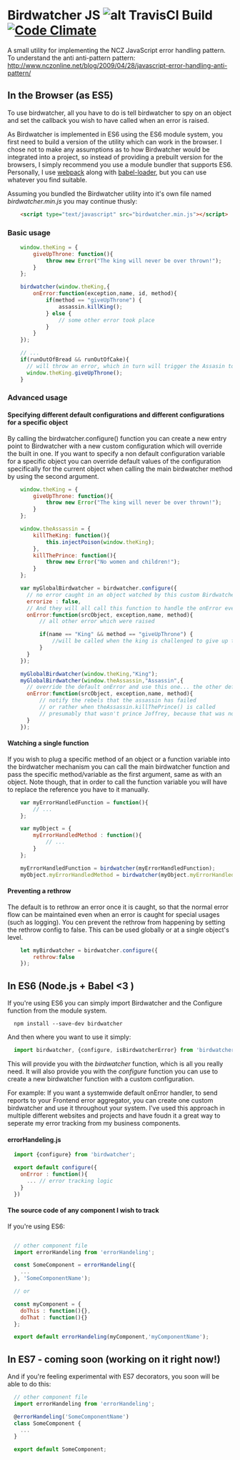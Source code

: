 Birdwatcher JS ![alt TravisCI Build](https://travis-ci.org/gmmorris/birdwatcherjs.svg?branch=master) [![Code Climate](https://codeclimate.com/github/gmmorris/birdwatcherjs/badges/gpa.svg)](https://codeclimate.com/github/gmmorris/birdwatcherjs)
=======

A small utility for implementing the NCZ JavaScript error handling pattern.
To understand the anti anti-pattern pattern: http://www.nczonline.net/blog/2009/04/28/javascript-error-handling-anti-pattern/

## In the Browser (as ES5)
To use birdwatcher, all you have to do is tell birdwatcher to spy on an object and set the callback you wish to have called when an error is raised.

As Birdwatcher is implemented in ES6 using the ES6 module system, you first need to build a version of the utility which can work in the browser.
I chose not to make any assumptions as to how Birdwatcher would be integrated into a project, so instead of providing a prebuilt version for the browsers, I simply recommend you use a module bundler that supports ES6.
Personally, I use [webpack](http://webpack.github.io/) along with [babel-loader](https://github.com/babel/babel-loader), but you can use whatever you find suitable.

Assuming you bundled the Birdwatcher utility into it's own file named *birdwatcher.min.js* you may continue thusly:

```html
    <script type="text/javascript" src="birdwatcher.min.js"></script>
```

### Basic usage
```js
    window.theKing = {
        giveUpThrone: function(){
            throw new Error("The king will never be over thrown!");
        }
    };

    birdwatcher(window.theKing,{
        onError:function(exception,name, id, method){
            if(method == "giveUpThrone") {
                assassin.killKing();
            } else {
                // some other error took place
            }
        }
    });

    // ...
    if(runOutOfBread && runOutOfCake){
      // will throw an error, which in turn will trigger the Assasin to kill the king
      window.theKing.giveUpThrone();  
    }
```


### Advanced usage

#### Specifying different default configurations and different configurations for a specific object

By calling the birdwatcher.configure() function you can create a new entry point to Birdwatcher with a new custom configuration which will override the built in one.
If you want to specify a non default configuration variable for a specific object you can override default values of the configuration specifically for the current object when calling the main birdwatcher method by using the second argument.

```js
    window.theKing = {
        giveUpThrone: function(){
            throw new Error("The king will never be over thrown!");
        }
    };

    window.theAssassin = {
        killTheKing: function(){
            this.injectPoison(window.theKing);
        },
        killThePrince: function(){
            throw new Error("No women and children!");
        }
    };

    var myGlobalBirdwatcher = birdwatcher.configure({
      // no error caught in an object watched by this custom Birdwatcher will be errorized (wraped in an Error object)
      errorize : false,
      // And they will all call this function to handle the onError events... unless they are overriden especially
      onError:function(srcObject, exception,name, method){
          // all other error which were raised

          if(name == "King" && method == "giveUpThrone") {
              //will be called when the king is challenged to give up the throne
          }
      }
    });

    myGlobalBirdwatcher(window.theKing,"King");
    myGlobalBirdwatcher(window.theAssassin,"Assassin",{
      // override the default onError and use this one... the other default configrations will be inherited
      onError:function(srcObject, exception,name, method){
          // notify the rebels that the assassin has failed
          // or rather when theAssassin.killThePrince() is called
          // presumably that wasn't prince Joffrey, because that was no child, that was a monster!
      }
    });
```

#### Watching a single function

If you wish to plug a specific method of an object or a function variable into the birdwatcher mechanism you can call the main birdwatcher function and pass the specific method/variable as the first argument, same as with an object.
Note though, that in order to call the function variable you will have to replace the reference you have to it manually.

```js
    var myErrorHandledFunction = function(){
		// ...
	};

    var myObject = {
		myErrorHandledMethod : function(){
			// ...
		}
	};

    myErrorHandledFunction = birdwatcher(myErrorHandledFunction);
    myObject.myErrorHandledMethod = birdwatcher(myObject.myErrorHandledMethod);
```

#### Preventing a rethrow

The default is to rethrow an error once it is caught, so that the normal error flow can be maintained even when an error
is caught for special usages (such as logging).
You cen prevent the rethrow from happening by setting the rethrow config to false.
This can be used globally or at a single object's level.

```js
    let myBirdwatcher = birdwatcher.configure({
        rethrow:false
    });
```


## In ES6 (Node.js + Babel <3 )
If you're using ES6 you can simply import Birdwatcher and the Configure function from the module system.

```
  npm install --save-dev birdwatcher
```
And then where you want to use it simply:

```js
  import birdwatcher, {configure, isBirdwatcherError} from 'birdwatcher';
```

This will provide you with the *birdwatcher* function, which is all you really need.
It will also provide you with the *configure* function you can use to create a new birdwatcher function with a custom configuration.

For example:
If you want a systemwide default onError handler, to send reports to your Frontend error aggregator, you can create one custom birdwatcher and use it throughout your system.
I've used this approach in multiple different websites and projects and have foudn it a great way to seperate my error tracking from my business components.

#### errorHandeling.js
```js  
  import {configure} from 'birdwatcher';

  export default configure({
    onError : function(){
      ... // error tracking logic
    }
  })
```

#### The source code of any component I wish to track
If you're using ES6:
```js

  // other component file
  import errorHandeling from 'errorHandeling';

  const SomeComponent = errorHandeling({
    ...
  }, 'SomeComponentName');

  // or

  const myComponent = {
    doThis : function(){},
    doThat : function(){}
  };

  export default errorHandeling(myComponent,'myComponentName');
```

## In ES7 - coming soon (working on it right now!)
And if you're feeling experimental with ES7 decorators, you soon will be able to do this:

```js
  // other component file
  import errorHandeling from 'errorHandeling';

  @errorHandeling('SomeComponentName')
  class SomeComponent {
    ...
  }

  export default SomeComponent;
```
